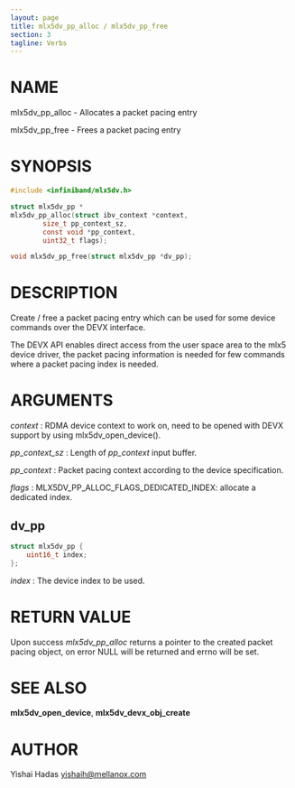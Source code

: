 ```yaml
---
layout: page
title: mlx5dv_pp_alloc / mlx5dv_pp_free
section: 3
tagline: Verbs
---
```


# NAME

mlx5dv_pp_alloc -  Allocates a packet pacing entry

mlx5dv_pp_free -   Frees a packet pacing entry

# SYNOPSIS

```c
#include <infiniband/mlx5dv.h>

struct mlx5dv_pp *
mlx5dv_pp_alloc(struct ibv_context *context,
		size_t pp_context_sz,
		const void *pp_context,
		uint32_t flags);

void mlx5dv_pp_free(struct mlx5dv_pp *dv_pp);
```

# DESCRIPTION

Create / free a packet pacing entry which can be used for some device commands over the DEVX interface.

The DEVX API enables direct access from the user space area to the mlx5 device
driver, the packet pacing information is needed for few commands where a packet pacing index is needed.


# ARGUMENTS
*context*
:	RDMA device context to work on, need to be opened with DEVX support by using mlx5dv_open_device().

*pp_context_sz*
:	Length of *pp_context* input buffer.

*pp_context*
:	Packet pacing context according to the device specification.

*flags*
:	MLX5DV_PP_ALLOC_FLAGS_DEDICATED_INDEX:
		allocate a dedicated index.

## dv_pp

```c
struct mlx5dv_pp {
	uint16_t index;
};

```
*index*
:	The device index to be used.

# RETURN VALUE

Upon success *mlx5dv_pp_alloc* returns a pointer to the created packet pacing object, on error NULL
will be returned and errno will be set.

# SEE ALSO

**mlx5dv_open_device**, **mlx5dv_devx_obj_create**

# AUTHOR

Yishai Hadas  <yishaih@mellanox.com>
